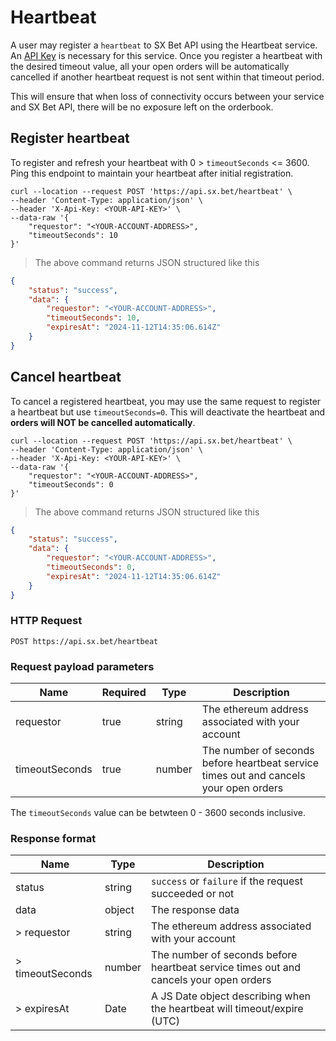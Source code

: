 # Heartbeat

A user may register a `heartbeat` to SX Bet API using the Heartbeat service. An [API Key](#api-key) is necessary for this service. Once you register a heartbeat with the desired timeout value, all your open orders will be automatically cancelled if another heartbeat request is not sent within that timeout period.

This will ensure that when loss of connectivity occurs between your service and SX Bet API, there will be no exposure left on the orderbook.
## Register heartbeat

To register and refresh your heartbeat with 0 > `timeoutSeconds` <= 3600. Ping this endpoint to maintain your heartbeat after initial registration.

```shell
curl --location --request POST 'https://api.sx.bet/heartbeat' \
--header 'Content-Type: application/json' \
--header 'X-Api-Key: <YOUR-API-KEY>' \
--data-raw '{
    "requestor": "<YOUR-ACCOUNT-ADDRESS>",
    "timeoutSeconds": 10
}'
```
> The above command returns JSON structured like this

```json
{
    "status": "success",
    "data": {
        "requestor": "<YOUR-ACCOUNT-ADDRESS>",
        "timeoutSeconds": 10,
        "expiresAt": "2024-11-12T14:35:06.614Z"
    }
}
```
## Cancel heartbeat

To cancel a registered heartbeat, you may use the same request to register a heartbeat but use `timeoutSeconds=0`. This will deactivate the heartbeat and **orders will NOT be cancelled automatically**.

```shell
curl --location --request POST 'https://api.sx.bet/heartbeat' \
--header 'Content-Type: application/json' \
--header 'X-Api-Key: <YOUR-API-KEY>' \
--data-raw '{
    "requestor": "<YOUR-ACCOUNT-ADDRESS>",
    "timeoutSeconds": 0
}'
```
> The above command returns JSON structured like this

```json
{
    "status": "success",
    "data": {
        "requestor": "<YOUR-ACCOUNT-ADDRESS>",
        "timeoutSeconds": 0,
        "expiresAt": "2024-11-12T14:35:06.614Z"
    }
}
```
### HTTP Request

`POST https://api.sx.bet/heartbeat`

### Request payload parameters

| Name           | Required | Type   | Description                                                                           |
| -------------- | -------- | ------ | ------------------------------------------------------------------------------------- |
| requestor      | true     | string | The ethereum address associated with your account                                     |
| timeoutSeconds | true     | number | The number of seconds before heartbeat service times out and cancels your open orders |

<aside class="notice">
The <code>timeoutSeconds</code> value can be betwteen 0 - 3600 seconds inclusive. 
</aside>

### Response format

| Name             | Type   | Description                                                                           |
| ---------------- | ------ | ------------------------------------------------------------------------------------- |
| status           | string | `success` or `failure` if the request succeeded or not                                |
| data             | object | The response data                                                                     |
| > requestor      | string | The ethereum address associated with your account                                     |
| > timeoutSeconds | number | The number of seconds before heartbeat service times out and cancels your open orders |
| > expiresAt      | Date   | A JS Date object describing when the heartbeat will timeout/expire (UTC)              |
